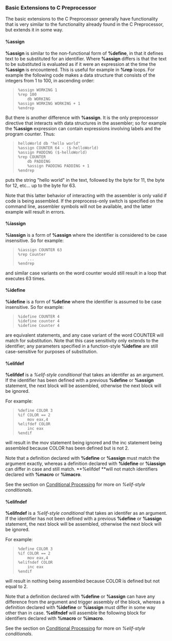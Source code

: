 ### Basic Extensions to C Preprocessor

 
 
 The basic extensions to the C Preprocessor generally have functionality that is very similar to the functionality already found in the C Preprocessor, but extends it in some way.


#### %assign

 **%assign** is similar to the non-functional form of **%define**, in that it defines text to be substituted for an identifier.  Where **%assign** differs is that the text to be substituted is evaluated as if it were an expression at the time the **%assign** is encountered.  This is useful for example in **%rep** loops.  For example the following code makes a data structure that consists of the integers from 1 to 100, in ascending order:
 
>     %assign WORKING 1
>     %rep 100
>         db WORKING
>     %assign WORKING WORKING + 1
>     %endrep
 
 But there is another difference with **%assign**.  It is the only preprocessor directive that interacts with data structures in the assembler; so for example the **%assign** expression can contain expressions involving labels and the program counter.  Thus:
 
>     helloWorld db "hello world"
>     %assign COUNTER 64 - ($-helloWorld)
>     %assign PADDING ($-helloWorld)
>     %rep COUNTER
>         db PADDING
>         %assign PADDING PADDING + 1
>     %endrep
 
 puts the string "hello world" in the text, followed by the byte for 11, the byte for 12, etc... up to the byte for 63.
 
 Note that this latter behavior of interacting with the assembler is only valid if code is being assembled.  If the preprocess-only switch is specified on the command line, assembler symbols will not be available, and the latter example will result in errors.


#### %iassign

 **%iassign** is a form of **%assign** where the identifier is considered to be case insensitive.  So for example:
 
>     %iassign COUNTER 63
>     %rep Counter
>         ...
>     %endrep
 
 and similar case variants on the word counter would still result in a loop that executes 63 times.


#### %idefine

 **%idefine** is a form of **%define** where the identifier is assumed to be case insensitive.  So for example:
 
>     %idefine COUNTER 4
>     %idefine counter 4
>     %idefine Counter 4
 
 are equivalent statements, and any case variant of the word COUNTER will match for substitution.  Note that this case sensitivity only extends to the identifier; any parameters specified in a function-style **%idefine** are still case-sensitive for purposes of substitution.


#### %elifdef

   **%elifdef** is a _%elif-style conditional_ that takes an identifer as an argument.  If the identifier has been defined with a previous **%define** or **%assign** statement, the next block will be assembled, otherwise the next block will be ignored.
 
 For example:
 
>     %define COLOR 3
>     %if COLOR == 2
>         mov eax,4
>     %elifdef COLOR
>         inc eax
>     %endif
 
 will result in the mov statement being ignored and the inc statement being assembled because COLOR has been defined but is not 2.
 
 Note that a definition declared with **%define** or **%assign** must match the argument exactly, whereas a definition declared with **%idefine** or **%iassign** can differ in case and still match.  **%elifdef **will not match identifiers declared with **%macro** or **%imacro**.
 
 See the section on [Conditional Processing](Conditional%20Processing.md) for more on _%elif-style conditionals_.


#### %elifndef

 
   **%elifndef** is a _%elif-style conditional_ that takes an identifer as an argument.  If the identifier has not been defined with a previous **%define** or **%assign** statement, the next block will be assembled, otherwise the next block will be ignored.
 
 For example:
 
>     %define COLOR 3
>     %if COLOR == 2
>         mov eax,4
>     %elifndef COLOR
>         inc eax
>     %endif
 
 will result in nothing being assembled because COLOR is defined but not equal to 2.
 
 Note that a definition declared with **%define** or **%assign** can have any difference from the argument and trigger assembly of the block, whereas a definition declared with **%idefine** or **%iassign** must differ in some way other than in case.  **%elifndef** will assemble the following block for identifiers declared with **%macro** or **%imacro**.
 
 See the section on [Conditional Processing](Conditional%20Processing.md) for more on _%elif-style conditionals_.
     
 

